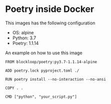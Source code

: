 Poetry inside Docker
====================

This images has the following configuration

- OS: alpine
- Python: 3.7
- Poetry: 1.1.14

An example on how to use this image

```
FROM blockloop/poetry:py3.7-1.1.14-alpine

ADD poetry.lock pyproject.toml ./

RUN poetry install --no-interaction --no-ansi

COPY . .

CMD ["python", "your_script.py"]
```
